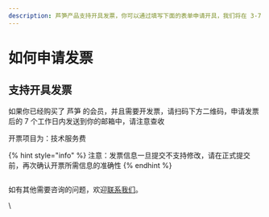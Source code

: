 ```yaml
---
description: 芦笋产品支持开具发票，你可以通过填写下面的表单申请开具，我们将在 3-7 个工作日内开具开完成。
---
```


# 如何申请发票

## 支持开具发票

如果你已经购买了 芦笋 的会员，并且需要开发票，请扫码下方二维码，申请发票后的 7 个工作日内发送到你的邮箱中，请注意查收

开票项目为：技术服务费

{% hint style="info" %}
注意：发票信息一旦提交不支持修改，请在正式提交前，再次确认开票所需信息的准确性
{% endhint %}

<img src="https://docs.lusun.com/tcq/assets/invoice.wIGOXOFN.png" alt="" data-size="original">

如有其他需要咨询的问题，欢迎[联系我们](../contact.md)。

\


